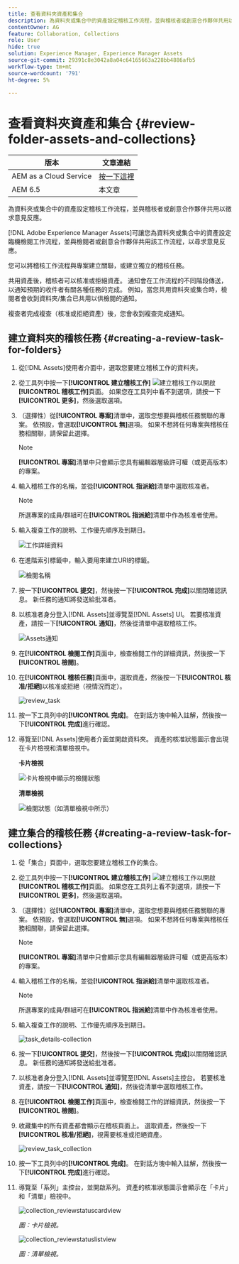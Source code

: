 ```yaml
---
title: 查看資料夾資產和集合
description: 為資料夾或集合中的資產設定稽核工作流程，並與稽核者或創意合作夥伴共用以徵求意見反應。
contentOwner: AG
feature: Collaboration, Collections
role: User
hide: true
solution: Experience Manager, Experience Manager Assets
source-git-commit: 29391c8e3042a8a04c64165663a228bb4886afb5
workflow-type: tm+mt
source-wordcount: '791'
ht-degree: 5%

---
```


# 查看資料夾資產和集合 {#review-folder-assets-and-collections}

| 版本 | 文章連結 |
| -------- | ---------------------------- |
| AEM as a Cloud Service  | [按一下這裡](https://experienceleague.adobe.com/docs/experience-manager-cloud-service/content/assets/manage/bulk-approval.html?lang=en) |
| AEM 6.5 | 本文章 |

為資料夾或集合中的資產設定稽核工作流程，並與稽核者或創意合作夥伴共用以徵求意見反應。

[!DNL Adobe Experience Manager Assets]可讓您為資料夾或集合中的資產設定臨機檢閱工作流程，並與檢閱者或創意合作夥伴共用該工作流程，以尋求意見反應。

您可以將稽核工作流程與專案建立關聯，或建立獨立的稽核任務。

共用資產後，稽核者可以核准或拒絕資產。 通知會在工作流程的不同階段傳送，以通知預期的收件者有關各種任務的完成。 例如，當您共用資料夾或集合時，檢閱者會收到資料夾/集合已共用以供檢閱的通知。

複查者完成複查（核准或拒絕資產）後，您會收到複查完成通知。

## 建立資料夾的稽核任務 {#creating-a-review-task-for-folders}

1. 從[!DNL Assets]使用者介面中，選取您要建立稽核工作的資料夾。
1. 從工具列中按一下&#x200B;**[!UICONTROL 建立稽核工作]** ![建立稽核工作](assets/do-not-localize/create-review-task.png)以開啟&#x200B;**[!UICONTROL 稽核工作]**&#x200B;頁面。 如果您在工具列中看不到選項，請按一下&#x200B;**[!UICONTROL 更多]**，然後選取選項。

1. （選擇性）從&#x200B;**[!UICONTROL 專案]**&#x200B;清單中，選取您想要與稽核任務關聯的專案。 依預設，會選取&#x200B;**[!UICONTROL 無]**&#x200B;選項。 如果不想將任何專案與稽核任務相關聯，請保留此選擇。

   >[!NOTE]
   >
   >**[!UICONTROL 專案]**&#x200B;清單中只會顯示您具有編輯器層級許可權（或更高版本）的專案。

1. 輸入稽核工作的名稱，並從&#x200B;**[!UICONTROL 指派給]**&#x200B;清單中選取核准者。

   >[!NOTE]
   >
   >所選專案的成員/群組可在&#x200B;**[!UICONTROL 指派給]**&#x200B;清單中作為核准者使用。

1. 輸入複查工作的說明、工作優先順序及到期日。

   ![工作詳細資料](assets/task_details.png)

1. 在進階索引標籤中，輸入要用來建立URI的標籤。

   ![檢閱名稱](assets/review_name.png)

1. 按一下&#x200B;**[!UICONTROL 提交]**，然後按一下&#x200B;**[!UICONTROL 完成]**&#x200B;以關閉確認訊息。 新任務的通知將發送給批准者。
1. 以核准者身分登入[!DNL Assets]並導覽至[!DNL Assets] UI。 若要核准資產，請按一下&#x200B;**[!UICONTROL 通知]**，然後從清單中選取稽核工作。

   ![Assets通知](assets/aemAssetsNotification.png)

1. 在&#x200B;**[!UICONTROL 檢閱工作]**&#x200B;頁面中，檢查檢閱工作的詳細資訊，然後按一下&#x200B;**[!UICONTROL 檢閱]**。
1. 在&#x200B;**[!UICONTROL 稽核任務]**&#x200B;頁面中，選取資產，然後按一下&#x200B;**[!UICONTROL 核准/拒絕]**&#x200B;以核准或拒絕（視情況而定）。

   ![review_task](assets/review_task.png)

1. 按一下工具列中的&#x200B;**[!UICONTROL 完成]**。 在對話方塊中輸入註解，然後按一下&#x200B;**[!UICONTROL 完成]**&#x200B;進行確認。
1. 導覽至[!DNL Assets]使用者介面並開啟資料夾。 資產的核准狀態圖示會出現在卡片檢視和清單檢視中。

   **卡片檢視**

   ![卡片檢視中顯示的檢閱狀態](assets/chlimage_1-404.png)

   **清單檢視**

   ![檢閱狀態（如清單檢視中所示）](assets/review_status_listview.png)

## 建立集合的稽核任務 {#creating-a-review-task-for-collections}

1. 從「集合」頁面中，選取您要建立稽核工作的集合。
1. 從工具列中按一下&#x200B;**[!UICONTROL 建立稽核工作]** ![建立稽核工作](assets/do-not-localize/create-review-task.png)以開啟&#x200B;**[!UICONTROL 稽核工作]**&#x200B;頁面。 如果您在工具列上看不到選項，請按一下&#x200B;**[!UICONTROL 更多]**，然後選取選項。

1. （選擇性）從&#x200B;**[!UICONTROL 專案]**&#x200B;清單中，選取您想要與稽核任務關聯的專案。 依預設，會選取&#x200B;**[!UICONTROL 無]**&#x200B;選項。 如果不想將任何專案與稽核任務相關聯，請保留此選擇。

   >[!NOTE]
   >
   >**[!UICONTROL 專案]**&#x200B;清單中只會顯示您具有編輯器層級許可權（或更高版本）的專案。

1. 輸入稽核工作的名稱，並從&#x200B;**[!UICONTROL 指派給]**&#x200B;清單中選取核准者。

   >[!NOTE]
   >
   >所選專案的成員/群組可在&#x200B;**[!UICONTROL 指派給]**&#x200B;清單中作為核准者使用。

1. 輸入複查工作的說明、工作優先順序及到期日。

   ![task_details-collection](assets/task_details-collection.png)

1. 按一下&#x200B;**[!UICONTROL 提交]**，然後按一下&#x200B;**[!UICONTROL 完成]**&#x200B;以關閉確認訊息。 新任務的通知將發送給批准者。
1. 以核准者身分登入[!DNL Assets]並導覽至[!DNL Assets]主控台。 若要核准資產，請按一下&#x200B;**[!UICONTROL 通知]**，然後從清單中選取稽核工作。
1. 在&#x200B;**[!UICONTROL 檢閱工作]**&#x200B;頁面中，檢查檢閱工作的詳細資訊，然後按一下&#x200B;**[!UICONTROL 檢閱]**。
1. 收藏集中的所有資產都會顯示在稽核頁面上。 選取資產，然後按一下&#x200B;**[!UICONTROL 核准/拒絕]**，視需要核准或拒絕資產。

   ![review_task_collection](assets/review_task_collection.png)

1. 按一下工具列中的&#x200B;**[!UICONTROL 完成]**。 在對話方塊中輸入註解，然後按一下&#x200B;**[!UICONTROL 完成]**&#x200B;進行確認。
1. 導覽至「系列」主控台，並開啟系列。 資產的核准狀態圖示會顯示在「卡片」和「清單」檢視中。

   ![collection_reviewstatuscardview](assets/collection_reviewstatuscardview.png)

   *圖：卡片檢視。*

   ![collection_reviewstatuslistview](assets/collection_reviewstatuslistview.png)

   *圖：清單檢視。*

